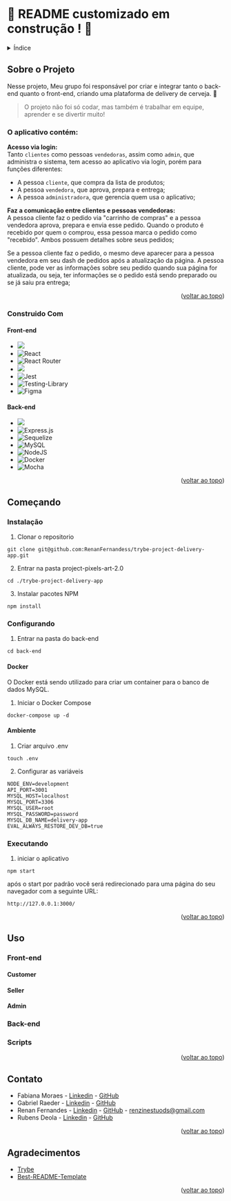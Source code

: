 <a name="readme-top"></a>
# :construction: README customizado em construção ! :construction:
<!-- Olá, Tryber!
Esse é apenas um arquivo inicial para o README do seu projeto no qual você pode customizar e reutilizar todas as vezes que for executar o trybe-publisher.

Para deixá-lo com a sua cara, basta alterar o seguinte arquivo da sua máquina: ~/.student-repo-publisher/custom/_NEW_README.md

É essencial que você preencha esse documento por conta própria, ok?
Não deixe de usar nossas dicas de escrita de README de projetos, e deixe sua criatividade brilhar!
:warning: IMPORTANTE: você precisa deixar nítido:
- quais arquivos/pastas foram desenvolvidos por você; 
- quais arquivos/pastas foram desenvolvidos por outra pessoa estudante;
- quais arquivos/pastas foram desenvolvidos pela Trybe.

<details>
  <summary><strong></strong></summary><br />

</details>
-->

<details>
  <summary>Índice</summary>
  <ol>
    <li>
      <a href="#sobre-o-projeto">Sobre o Projeto</a>
      <ul>
        <li><a href="#o-aplicativo-contém">O aplicativo contém</a></li>
        <li><a href="#construido-com">Construido Com</a></li>
      </ul>
    </li>
    <li>
      <a href="#começando">Começando</a>
      <ul>
        <li><a href="#instalação">Instalação</a></li>
        <li><a href="#configurando">Configurando</a></li>
        <li><a href="#executando">Executando</a></li>
      </ul>
    </li>
    <li><a href="#uso">Uso</a></li>
    <li><a href="#contato">Contato</a></li>
    <li><a href="#agradecimentos">Agradecimentos</a></li>
  </ol>
</details>

## Sobre o Projeto
Nesse projeto, Meu grupo foi responsável por criar e integrar tanto o back-end quanto o front-end, criando uma plataforma de delivery de cerveja. 🍹

> O projeto não foi só codar, mas também é trabalhar em equipe, aprender e se divertir muito!

### O aplicativo contém:

**Acesso via login:** <br>
Tanto `clientes` como pessoas `vendedoras`, assim como `admin`, que administra o sistema, tem acesso ao aplicativo via login, porém para funções diferentes:

   * A pessoa `cliente`, que compra da lista de produtos;
   * A pessoa `vendedora`, que aprova, prepara e entrega;
   * A pessoa `administradora`, que gerencia quem usa o aplicativo;

**Faz a comunicação entre clientes e pessoas vendedoras:** <br>
A pessoa cliente faz o pedido via "carrinho de compras" e a pessoa vendedora aprova, prepara e envia esse pedido. Quando o produto é recebido por quem o comprou, essa pessoa marca o pedido como "recebido". Ambos possuem detalhes sobre seus pedidos;

Se a pessoa cliente faz o pedido, o mesmo deve aparecer para a pessoa vendedora em seu dash de pedidos após a atualização da página. A pessoa cliente, pode ver as informações sobre seu pedido quando sua página for atualizada, ou seja, ter informações se o pedido está sendo preparado ou se já saiu pra entrega;



<p align="right">(<a href="#readme-top">voltar ao topo</a>)</p>

### Construido Com

  #### Front-end
  * [<img src="https://img.shields.io/badge/JavaScript-323330?style=for-the-badge&logo=javascript&logoColor=F7DF1E" />](https://developer.mozilla.org/en-US/docs/Web/JavaScript)
  * ![React](https://img.shields.io/badge/react-%2320232a.svg?style=for-the-badge&logo=react&logoColor=%2361DAFB)
  * ![React Router](https://img.shields.io/badge/React_Router-CA4245?style=for-the-badge&logo=react-router&logoColor=white)
  * [<img src="https://img.shields.io/badge/CSS3-1572B6?style=for-the-badge&logo=css3&logoColor=white" />](https://www.w3schools.com/css/)
  * ![Jest](https://img.shields.io/badge/-jest-%23C21325?style=for-the-badge&logo=jest&logoColor=white)
  * ![Testing-Library](https://img.shields.io/badge/-TestingLibrary-%23E33332?style=for-the-badge&logo=testing-library&logoColor=white)
  * ![Figma](https://img.shields.io/badge/figma-%23F24E1E.svg?style=for-the-badge&logo=figma&logoColor=white)
  
  #### Back-end
  * [<img src="https://img.shields.io/badge/JavaScript-323330?style=for-the-badge&logo=javascript&logoColor=F7DF1E" />](https://developer.mozilla.org/en-US/docs/Web/JavaScript)
  * ![Express.js](https://img.shields.io/badge/express.js-%23404d59.svg?style=for-the-badge&logo=express&logoColor=%2361DAFB)
  * ![Sequelize](https://img.shields.io/badge/Sequelize-52B0E7?style=for-the-badge&logo=Sequelize&logoColor=white)
  * ![MySQL](https://img.shields.io/badge/mysql-%2300f.svg?style=for-the-badge&logo=mysql&logoColor=white)
  * ![NodeJS](https://img.shields.io/badge/node.js-6DA55F?style=for-the-badge&logo=node.js&logoColor=white)
  * ![Docker](https://img.shields.io/badge/docker-%230db7ed.svg?style=for-the-badge&logo=docker&logoColor=white)
  * ![Mocha](https://img.shields.io/badge/-mocha-%238D6748?style=for-the-badge&logo=mocha&logoColor=white)
 
 
 
<p align="right">(<a href="#readme-top">voltar ao topo</a>)</p>

## Começando

### Instalação

  1. Clonar o repositorio

    git clone git@github.com:RenanFernandess/trybe-project-delivery-app.git

  2. Entrar na pasta project-pixels-art-2.0
  
    cd ./trybe-project-delivery-app
    
  3. Instalar pacotes NPM
  
    npm install

### Configurando

   1. Entrar na pasta do back-end
    
    cd back-end

#### Docker
O Docker está sendo utilizado para criar um container para o banco de dados MySQL.

  1. Iniciar o Docker Compose

    docker-compose up -d
    
#### Ambiente
  1. Criar arquivo .env

    touch .env
    
  2. Configurar as variáveis

    NODE_ENV=development
    API_PORT=3001
    MYSQL_HOST=localhost
    MYSQL_PORT=3306
    MYSQL_USER=root
    MYSQL_PASSWORD=password
    MYSQL_DB_NAME=delivery-app
    EVAL_ALWAYS_RESTORE_DEV_DB=true


### Executando
  
  1. iniciar o aplicativo
    
    npm start

   após o start por padrão você será redirecionado para uma página do seu navegador com a seguinte URL:
   
    http://127.0.0.1:3000/

  
 
<p align="right">(<a href="#readme-top">voltar ao topo</a>)</p>
 
## Uso

### Front-end

#### Customer

#### Seller

#### Admin

### Back-end

### Scripts

<p align="right">(<a href="#readme-top">voltar ao topo</a>)</p>

## Contato

* Fabiana Moraes - [Linkedin](https://www.linkedin.com/in/fabiana-mrs/) - [GitHub](https://github.com/Fabianamrs)
* Gabriel Raeder - [Linkedin](https://www.linkedin.com/in/gabrielraedergoncalves/) - [GitHub](https://github.com/gabrielraeder)
* Renan Fernandes - [Linkedin](https://www.linkedin.com/in/orenanfernandes/) - [GitHub](https://github.com/RenanFernandess) - renzinestuods@gmail.com
* Rubens Deola - [Linkedin](https://www.linkedin.com/in/rubens-deola/) - [GitHub](https://github.com/RDeola)

<p align="right">(<a href="#readme-top">voltar ao topo</a>)</p>

## Agradecimentos

* [Trybe](https://www.betrybe.com/)
* [Best-README-Template](https://github.com/othneildrew/Best-README-Template)

<p align="right">(<a href="#readme-top">voltar ao topo</a>)</p>
